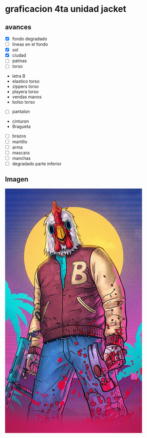 # graficacion 4ta unidad jacket

## avances
- [X] fondo degradado
- [ ] lineas en el fondo
- [X] sol
- [X] ciudad
- [ ] palmas
- [ ] torso
* letra B
* elastico torso
* zippers torso
* playera torso
* vendas manos
* bolso torso
- [ ] pantalon
* cinturon
* Bragueta
- [ ] brazos
- [ ] martillo
- [ ] arma
- [ ] mascara
- [ ] manchas
- [ ] degradado parte inferior

## Imagen
![Imagen a diseñar](/image-44585998-hotline-miami-iphone-wallpaper.jpg)
